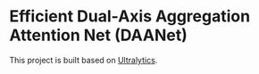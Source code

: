 # Efficient Dual-Axis Aggregation Attention Net (DAANet)

This project is built based on [Ultralytics](https://github.com/ultralytics/ultralytics).
